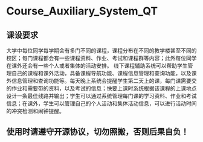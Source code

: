 # Course_Auxiliary_System_QT

## 课设要求

大学中每位同学每学期会有多门不同的课程，课程分布在不同的教学楼甚至不同的校区；每门课程都会有一些课程资料、作业、考试和课程群等内容；此外每位同学在课外还会有一些个人或者集体的活动安排。
线下课程辅助系统可以帮助学生管理自己的课程和课外活动，具备课程导航功能、课程信息管理和查询功能，以及课外信息管理和查询功能等。每天晚上系统会提醒学生第二天上的课，每门课需要交的作业和需要带的资料，以及考试的信息；快要上课时系统根据该课程的上课地点设计一条最佳线路并输出；学生可以通过系统管理每门课的学习资料、作业和考试信息；在课外，学生可以管理自己的个人活动和集体活动信息，可以进行活动时间的冲突检测和闹钟提醒。


## 使用时请遵守开源协议，切勿照搬，否则后果自负！
